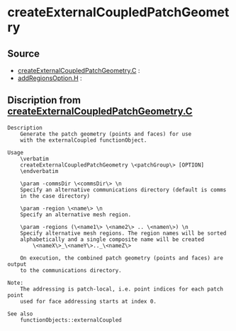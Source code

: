 # createExternalCoupledPatchGeometry

## Source

- [createExternalCoupledPatchGeometry.C](createExternalCoupledPatchGeometry.C) : 
- [addRegionsOption.H](addRegionsOption.H) : 


## Discription from [createExternalCoupledPatchGeometry.C](createExternalCoupledPatchGeometry.C)

```
Description
    Generate the patch geometry (points and faces) for use
    with the externalCoupled functionObject.

Usage
    \verbatim
    createExternalCoupledPatchGeometry \<patchGroup\> [OPTION]
    \endverbatim

    \param -commsDir \<commsDir\> \n
    Specify an alternative communications directory (default is comms
    in the case directory)

    \param -region \<name\> \n
    Specify an alternative mesh region.

    \param -regions (\<name1\> \<name2\> .. \<namen\>) \n
    Specify alternative mesh regions. The region names will be sorted
    alphabetically and a single composite name will be created
        \<nameX\>_\<nameY\>.._\<nameZ\>

    On execution, the combined patch geometry (points and faces) are output
    to the communications directory.

Note:
    The addressing is patch-local, i.e. point indices for each patch point
    used for face addressing starts at index 0.

See also
    functionObjects::externalCoupled


```

